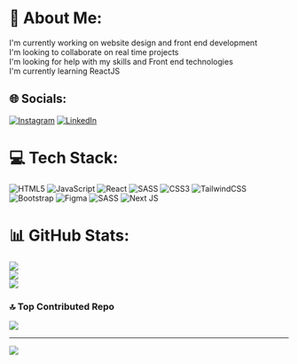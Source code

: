 # 💫 About Me:
I'm currently working on website design and front end development<br>I'm looking to collaborate on real time projects <br>I'm looking for help with my skills and Front end technologies<br>I'm currently learning ReactJS


## 🌐 Socials:
[![Instagram](https://img.shields.io/badge/Instagram-%23E4405F.svg?logo=Instagram&logoColor=white)](https://instagram.com/https://www.instagram.com/amirmohammad.8405/profilecard/?igsh=cjhqY2syc3lzOXV2) [![LinkedIn](https://img.shields.io/badge/LinkedIn-%230077B5.svg?logo=linkedin&logoColor=white)](https://linkedin.com/in/https://linkedin.com/in/amirmohammad-ahmadi-4b99b8250) 

# 💻 Tech Stack:
![HTML5](https://img.shields.io/badge/html5-%23E34F26.svg?style=flat&logo=html5&logoColor=white) ![JavaScript](https://img.shields.io/badge/javascript-%23323330.svg?style=flat&logo=javascript&logoColor=%23F7DF1E) ![React](https://img.shields.io/badge/react-%2320232a.svg?style=flat&logo=react&logoColor=%2361DAFB) ![SASS](https://img.shields.io/badge/SASS-hotpink.svg?style=flat&logo=SASS&logoColor=white) ![CSS3](https://img.shields.io/badge/css3-%231572B6.svg?style=flat&logo=css3&logoColor=white) ![TailwindCSS](https://img.shields.io/badge/tailwindcss-%2338B2AC.svg?style=flat&logo=tailwind-css&logoColor=white) ![Bootstrap](https://img.shields.io/badge/bootstrap-%238511FA.svg?style=flat&logo=bootstrap&logoColor=white) ![Figma](https://img.shields.io/badge/figma-%23F24E1E.svg?style=flat&logo=figma&logoColor=white) ![SASS](https://img.shields.io/badge/SASS-hotpink.svg?style=flat&logo=SASS&logoColor=white) ![Next JS](https://img.shields.io/badge/Next-black?style=flat&logo=next.js&logoColor=white)
# 📊 GitHub Stats:
![](https://github-readme-stats.vercel.app/api?username=amirmohammad-84&theme=dark&hide_border=false&include_all_commits=false&count_private=false)<br/>
![](https://github-readme-streak-stats.herokuapp.com/?user=amirmohammad-84&theme=dark&hide_border=false)<br/>
![](https://github-readme-stats.vercel.app/api/top-langs/?username=amirmohammad-84&theme=dark&hide_border=false&include_all_commits=false&count_private=false&layout=compact)

### 🔝 Top Contributed Repo
![](https://github-contributor-stats.vercel.app/api?username=amirmohammad-84&limit=5&theme=radical&combine_all_yearly_contributions=true)

---
[![](https://visitcount.itsvg.in/api?id=amirmohammad-84&icon=0&color=5)](https://visitcount.itsvg.in)

<!-- Proudly created with GPRM ( https://gprm.itsvg.in ) -->
